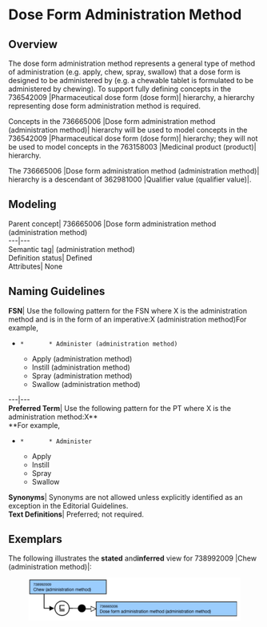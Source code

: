 # Dose Form Administration Method

## Overview

The dose form administration method represents a general type of method of administration (e.g. apply, chew, spray, swallow) that a dose form is designed to be administered by (e.g. a chewable tablet is formulated to be administered by chewing). To support fully defining concepts in the 736542009 |Pharmaceutical dose form (dose form)| hierarchy, a hierarchy representing dose form administration method is required.

Concepts in the 736665006 |Dose form administration method (administration method)| hierarchy will be used to model concepts in the 736542009 |Pharmaceutical dose form (dose form)| hierarchy; they will not be used to model concepts in the 763158003 |Medicinal product (product)| hierarchy.

The 736665006 |Dose form administration method (administration method)| hierarchy is a descendant of 362981000 |Qualifier value (qualifier value)|.

## Modeling

Parent concept| 736665006 |Dose form administration method (administration method)  
---|---  
Semantic tag| (administration method)  
Definition status| Defined  
Attributes| None  
  
## Naming Guidelines

**FSN**|  Use the following pattern for the FSN where X is the administration method and is in the form of an imperative:X (administration method)For example,

  *     *       * Administer (administration method)
      * Apply (administration method)
      * Instill (administration method)
      * Spray (administration method)
      * Swallow (administration method)

  
---|---  
**Preferred Term**|  Use the following pattern for the PT where X is the administration method:X**  
**For example,

  *     *       * Administer
      * Apply
      * Instill
      * Spray
      * Swallow

  
**Synonyms**|  Synonyms are not allowed unless explicitly identified as an exception in the Editorial Guidelines.  
**Text Definitions**|  Preferred; not required.  
  
## Exemplars

The following illustrates the ****stated**** and****inferred**** view for 738992009 |Chew (administration method)|:

<figure><img src="images/174691200.png" alt="" title=""></figure>
